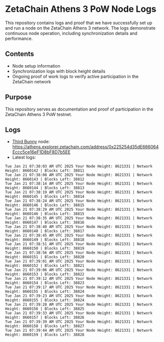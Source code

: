 # ZetaChain Athens 3 PoW Node Logs
This repository contains logs and proof that we have successfully set up and run a node on the ZetaChain Athens 3 network. The logs demonstrate continuous node operation, including synchronization details and performance.

## Contents
- Node setup information
- Synchronization logs with block height details
- Ongoing proof of work logs to verify active participation in the ZetaChain network

## Purpose
This repository serves as documentation and proof of participation in the ZetaChain Athens 3 PoW testnet.

## Logs

- [Third Bunny](https://thirdbunny.xyz/) node: https://athens.explorer.zetachain.com/address/0x225254d35dE666064Eccc5ce16eF1D8bF8D7b5EE
- Latest logs:
```
Tue Jan 21 07:38:03 AM UTC 2025 Your Node Height: 8621331 | Network Height: 8660142 | Blocks Left: 38811
Tue Jan 21 07:38:08 AM UTC 2025 Your Node Height: 8621331 | Network Height: 8660143 | Blocks Left: 38812
Tue Jan 21 07:38:14 AM UTC 2025 Your Node Height: 8621331 | Network Height: 8660144 | Blocks Left: 38813
Tue Jan 21 07:38:19 AM UTC 2025 Your Node Height: 8621331 | Network Height: 8660145 | Blocks Left: 38814
Tue Jan 21 07:38:24 AM UTC 2025 Your Node Height: 8621331 | Network Height: 8660146 | Blocks Left: 38815
Tue Jan 21 07:38:29 AM UTC 2025 Your Node Height: 8621331 | Network Height: 8660146 | Blocks Left: 38815
Tue Jan 21 07:38:35 AM UTC 2025 Your Node Height: 8621331 | Network Height: 8660147 | Blocks Left: 38816
Tue Jan 21 07:38:40 AM UTC 2025 Your Node Height: 8621331 | Network Height: 8660148 | Blocks Left: 38817
Tue Jan 21 07:38:45 AM UTC 2025 Your Node Height: 8621331 | Network Height: 8660149 | Blocks Left: 38818
Tue Jan 21 07:38:51 AM UTC 2025 Your Node Height: 8621331 | Network Height: 8660150 | Blocks Left: 38819
Tue Jan 21 07:38:56 AM UTC 2025 Your Node Height: 8621331 | Network Height: 8660151 | Blocks Left: 38820
Tue Jan 21 07:39:01 AM UTC 2025 Your Node Height: 8621331 | Network Height: 8660152 | Blocks Left: 38821
Tue Jan 21 07:39:06 AM UTC 2025 Your Node Height: 8621331 | Network Height: 8660153 | Blocks Left: 38822
Tue Jan 21 07:39:12 AM UTC 2025 Your Node Height: 8621331 | Network Height: 8660154 | Blocks Left: 38823
Tue Jan 21 07:39:17 AM UTC 2025 Your Node Height: 8621331 | Network Height: 8660155 | Blocks Left: 38824
Tue Jan 21 07:39:23 AM UTC 2025 Your Node Height: 8621331 | Network Height: 8660155 | Blocks Left: 38824
Tue Jan 21 07:39:28 AM UTC 2025 Your Node Height: 8621331 | Network Height: 8660156 | Blocks Left: 38825
Tue Jan 21 07:39:33 AM UTC 2025 Your Node Height: 8621331 | Network Height: 8660157 | Blocks Left: 38826
Tue Jan 21 07:39:39 AM UTC 2025 Your Node Height: 8621331 | Network Height: 8660158 | Blocks Left: 38827
Tue Jan 21 07:39:44 AM UTC 2025 Your Node Height: 8621331 | Network Height: 8660159 | Blocks Left: 38828
```
